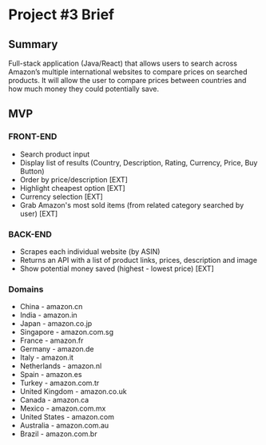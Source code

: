 # Project #3 Brief

## Summary
Full-stack application (Java/React) that allows users to search across Amazon’s multiple international websites to compare prices on searched products. It will allow the user to compare prices between countries and how much money they could potentially save.

## MVP

### FRONT-END
* Search product input
* Display list of results (Country, Description, Rating, Currency, Price, Buy Button)
* Order by price/description [EXT]
* Highlight cheapest option [EXT]
* Currency selection [EXT]
* Grab Amazon's most sold items (from related category searched by user) [EXT]

### BACK-END
* Scrapes each individual website (by ASIN)
* Returns an API with a list of product links, prices, description and image
* Show potential money saved (highest - lowest price) [EXT]

### Domains
* China - amazon.cn
* India	- amazon.in
* Japan	- amazon.co.jp
* Singapore	- amazon.com.sg
* France - amazon.fr
* Germany	- amazon.de
* Italy - amazon.it
* Netherlands	- amazon.nl
* Spain	- amazon.es
* Turkey - amazon.com.tr
* United Kingdom - amazon.co.uk
* Canada - amazon.ca
* Mexico - amazon.com.mx
* United States	- amazon.com
* Australia	- amazon.com.au
* Brazil - amazon.com.br
